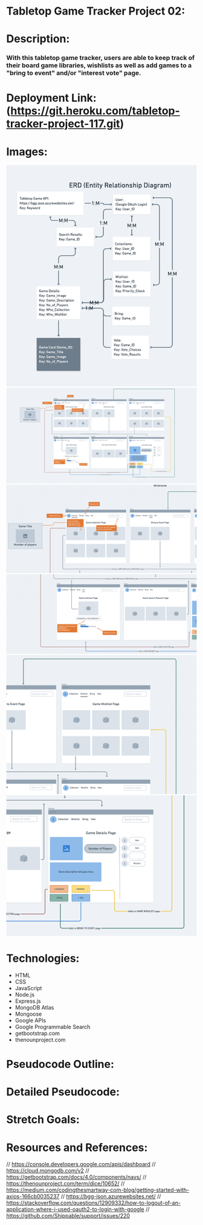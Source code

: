 # Tabletop Game Tracker Project 02:

# Description:
### With this tabletop game tracker, users are able to keep track of their board game libraries, wishlists as well as add games to a "bring to event" and/or "interest vote" page.

# Deployment Link: (https://git.heroku.com/tabletop-tracker-project-117.git)

# Images:
![Tabletop Game Tracker Project ERD](public/images/readme/erd.png)
![Tabletop Game Tracker Project Wireframe](public/images/readme/wire01.png)
![Tabletop Game Tracker Project Wireframe](public/images/readme/wire02.png)
![Tabletop Game Tracker Project Wireframe](public/images/readme/wire03.png)
![Tabletop Game Tracker Project Wireframe](public/images/readme/wire04.png)
![Tabletop Game Tracker Project Wireframe](public/images/readme/wire05.png)

# Technologies:
- HTML
- CSS
- JavaScript
- Node.js
- Express.js
- MongoDB Atlas
- Mongoose
- Google APIs
- Google Programmable Search
- getbootstrap.com
- thenounproject.com

# Pseudocode Outline:


# Detailed Pseudocode:
>

# Stretch Goals:
>

# Resources and References:
// https://console.developers.google.com/apis/dashboard
// https://cloud.mongodb.com/v2
// https://getbootstrap.com/docs/4.0/components/navs/
// https://thenounproject.com/term/dice/10652/
// https://medium.com/codingthesmartway-com-blog/getting-started-with-axios-166cb0035237
// https://bgg-json.azurewebsites.net/
// https://stackoverflow.com/questions/12909332/how-to-logout-of-an-application-where-i-used-oauth2-to-login-with-google
// https://github.com/Shippable/support/issues/220